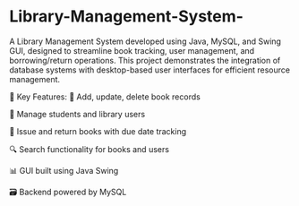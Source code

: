 # Library-Management-System-
A Library Management System developed using Java, MySQL, and Swing GUI, designed to streamline book tracking, user management, and borrowing/return operations. This project demonstrates the integration of database systems with desktop-based user interfaces for efficient resource management.

🔧 Key Features:
📖 Add, update, delete book records

👥 Manage students and library users

📅 Issue and return books with due date tracking

🔍 Search functionality for books and users

📊 GUI built using Java Swing

🗃️ Backend powered by MySQL

